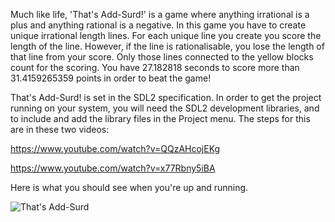 Much like life, 'That's Add-Surd!' is a game where anything irrational is a plus and anything rational is a negative. In this game you have to create unique irrational length lines. For each unique line you create you score the length of the line. However, if the line is rationalisable, you lose the length of that line from your score. Only those lines connected to the yellow blocks count for the scoring. You have 27.182818 seconds to score more than 31.4159265359 points in order to beat the game!

That's Add-Surd! is set in the SDL2 specification. In order to get the project running on your system, you will need the SDL2 development libraries, and to include and add the library files in the Project menu. The steps for this are in these two videos:

https://www.youtube.com/watch?v=QQzAHcojEKg

https://www.youtube.com/watch?v=x77Rbny5iBA

Here is what you should see when you're up and running.

![That's Add-Surd](https://user-images.githubusercontent.com/40922682/114428960-ba7b6680-9bb4-11eb-91f3-eed0a35d884a.JPG)

